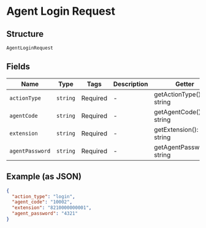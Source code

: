 
# Agent Login Request

## Structure

`AgentLoginRequest`

## Fields

| Name | Type | Tags | Description | Getter | Setter |
|  --- | --- | --- | --- | --- | --- |
| `actionType` | `string` | Required | - | getActionType(): string | setActionType(string actionType): void |
| `agentCode` | `string` | Required | - | getAgentCode(): string | setAgentCode(string agentCode): void |
| `extension` | `string` | Required | - | getExtension(): string | setExtension(string extension): void |
| `agentPassword` | `string` | Required | - | getAgentPassword(): string | setAgentPassword(string agentPassword): void |

## Example (as JSON)

```json
{
  "action_type": "login",
  "agent_code": "10002",
  "extension": "8210000000001",
  "agent_password": "4321"
}
```

